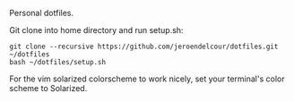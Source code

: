 Personal dotfiles.

Git clone into home directory and run setup.sh:

```
git clone --recursive https://github.com/jeroendelcour/dotfiles.git ~/dotfiles
bash ~/dotfiles/setup.sh
```

For the vim solarized colorscheme to work nicely, set your terminal's color scheme to Solarized.
